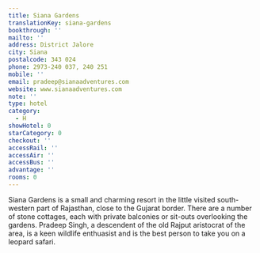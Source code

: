 ```yaml
---
title: Siana Gardens
translationKey: siana-gardens
bookthrough: ''
mailto: ''
address: District Jalore
city: Siana
postalcode: 343 024
phone: 2973-240 037, 240 251
mobile: ''
email: pradeep@sianaadventures.com
website: www.sianaadventures.com
note: ''
type: hotel
category:
  - H
showHotel: 0
starCategory: 0
checkout: ''
accessRail: ''
accessAir: ''
accessBus: ''
advantage: ''
rooms: 0
---
```

Siana Gardens is a small and charming resort in the little visited south-western part of Rajasthan, close to the Gujarat border. There are a number of stone cottages, each with private balconies or sit-outs overlooking the gardens.     Pradeep Singh, a descendent of the old Rajput aristocrat of the area, is a keen wildlife enthuasist and is the best person to take you on a leopard safari.
